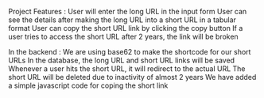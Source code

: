 Project Features : 
User will enter the long URL in the input form
User can see the details after making the long URL into a short URL in a tabular format
User can copy the short URL link by clicking the copy button
If a user tries to access the short URL after 2 years, the link will be broken

In the backend : 
We are using base62 to make the shortcode for our short URLs
In the database, the long URL and short URL links will be saved
Whenever a user hits the short URL, it will redirect to the actual URL 
The short URL will be deleted due to inactivity of almost 2 years
We have added a simple javascript code for coping the short link
